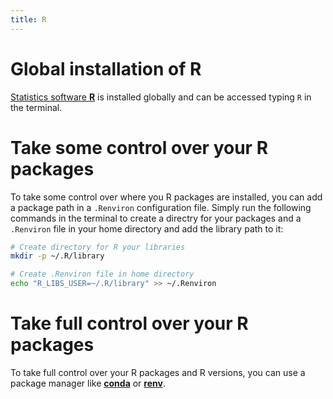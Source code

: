 ```yaml
---
title: R
---
```


# Global installation of R
[Statistics software **R**](https://www.r-project.org) is installed globally and can be accessed typing `R` in the terminal.

# Take some control over your R packages
To take some control over where you R packages are installed, you can add a package path in a `.Renviron` configuration file. Simply run the following commands in the terminal to create a directry for your packages and a `.Renviron` file in your home directory and add the library path to it:

```bash
# Create directory for R your libraries
mkdir -p ~/.R/library

# Create .Renviron file in home directory
echo "R_LIBS_USER=~/.R/library" >> ~/.Renviron
```

# Take full control over your R packages
To take full control over your R packages and R versions, you can use a package manager like [**conda**](https://docs.conda.io/en/latest/) or [**renv**](https://rstudio.github.io/renv/).
